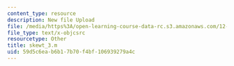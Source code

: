 ```yaml
---
content_type: resource
description: New file Upload
file: /media/https%3A/open-learning-course-data-rc.s3.amazonaws.com/12-811-tropical-meteorology-spring-2011/59d5c6eab6b17b70f4bf106939279a4c_skewt_3.m
file_type: text/x-objcsrc
resourcetype: Other
title: skewt_3.m
uid: 59d5c6ea-b6b1-7b70-f4bf-106939279a4c
---
```

